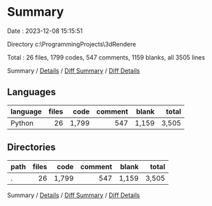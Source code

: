 # Summary

Date : 2023-12-08 15:15:51

Directory c:\\ProgrammingProjects\\3dRendere

Total : 26 files,  1799 codes, 547 comments, 1159 blanks, all 3505 lines

Summary / [Details](details.md) / [Diff Summary](diff.md) / [Diff Details](diff-details.md)

## Languages
| language | files | code | comment | blank | total |
| :--- | ---: | ---: | ---: | ---: | ---: |
| Python | 26 | 1,799 | 547 | 1,159 | 3,505 |

## Directories
| path | files | code | comment | blank | total |
| :--- | ---: | ---: | ---: | ---: | ---: |
| . | 26 | 1,799 | 547 | 1,159 | 3,505 |

Summary / [Details](details.md) / [Diff Summary](diff.md) / [Diff Details](diff-details.md)